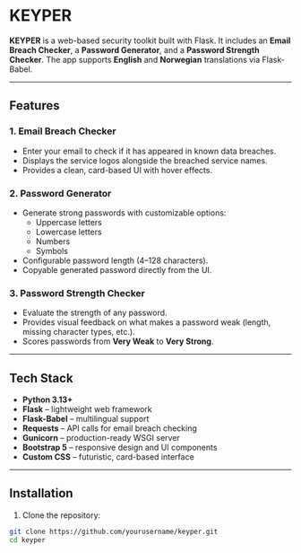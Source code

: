 # KEYPER

**KEYPER** is a web-based security toolkit built with Flask. It includes an **Email Breach Checker**, a **Password Generator**, and a **Password Strength Checker**. The app supports **English** and **Norwegian** translations via Flask-Babel.

---

## Features

### 1. Email Breach Checker
- Enter your email to check if it has appeared in known data breaches.
- Displays the service logos alongside the breached service names.
- Provides a clean, card-based UI with hover effects.

### 2. Password Generator
- Generate strong passwords with customizable options:
  - Uppercase letters
  - Lowercase letters
  - Numbers
  - Symbols
- Configurable password length (4–128 characters).
- Copyable generated password directly from the UI.

### 3. Password Strength Checker
- Evaluate the strength of any password.
- Provides visual feedback on what makes a password weak (length, missing character types, etc.).
- Scores passwords from **Very Weak** to **Very Strong**.

---

## Tech Stack
- **Python 3.13+**
- **Flask** – lightweight web framework
- **Flask-Babel** – multilingual support
- **Requests** – API calls for email breach checking
- **Gunicorn** – production-ready WSGI server
- **Bootstrap 5** – responsive design and UI components
- **Custom CSS** – futuristic, card-based interface

---

## Installation

1. Clone the repository:

```bash
git clone https://github.com/yourusername/keyper.git
cd keyper

